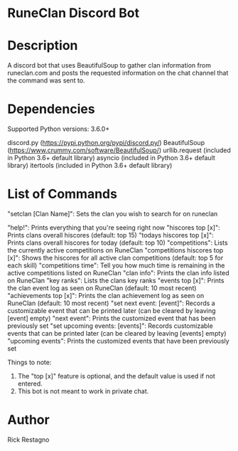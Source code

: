 RuneClan Discord Bot
=====================

Description
===========

A discord bot that uses BeautifulSoup to gather clan information from runeclan.com and posts the requested information 
on the chat channel that the command was sent to.


Dependencies
=================
Supported Python versions: 3.6.0+ 

discord.py (https://pypi.python.org/pypi/discord.py/) 
BeautifulSoup (https://www.crummy.com/software/BeautifulSoup/)
urllib.request (included in Python 3.6+ default library)
asyncio (included in Python 3.6+ default library)
itertools (included in Python 3.6+ default library)


List of Commands
=================

"setclan [Clan Name]": Sets the clan you wish to search for on runeclan 

"help!": Prints everything that you're seeing right now
"hiscores top [x]": Prints clans overall hiscores (default: top 15)
"todays hiscores top [x]": Prints clans overall hiscores for today (default: top 10)
"competitions": Lists the currently active competitions on RuneClan
"competitions hiscores top [x]": Shows the hiscores for all active clan competitions  (default: top 5 for each skill) 
"competitions time": Tell you how much time is remaining in the active competitions listed on RuneClan
"clan info": Prints the clan info listed on RuneClan 
"key ranks": Lists the clans key ranks
"events top [x]": Prints the clan event log as seen on RuneClan (default: 10 most recent)
"achievements top [x]": Prints the clan achievement log as seen on RuneClan (default: 10 most recent)
"set next event: [event]": Records a customizable event that can be printed later (can be cleared by leaving [event] empty)
"next event": Prints the customized event that has been previously set
"set upcoming events: [events]": Records customizable events that can be printed later (can be cleared by leaving [events] empty)
"upcoming events": Prints the customized events that have been previously set

Things to note:
  1. The "top [x]" feature is optional, and the default value is used if not entered.
  2. This bot is not meant to work in private chat.

  
Author
==============
Rick Restagno